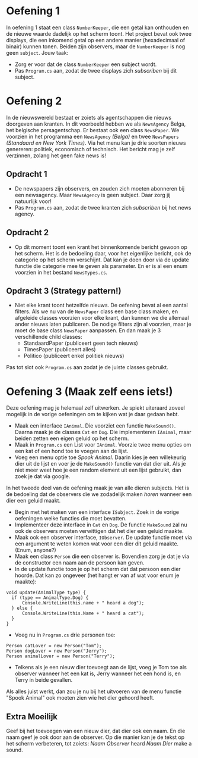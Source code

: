 # Oefening 1

In oefening 1 staat een class `NumberKeeper`, die een getal kan onthouden en de nieuwe waarde dadelijk op het scherm toont. Het project bevat ook twee displays, die een inkomend getal op een andere manier (hexadecimaal of binair) kunnen tonen. Beiden zijn observers, maar de `NumberKeeper` is nog geen `subject`. Jouw taak:

- Zorg er voor dat de class `NumberKeeper` een subject wordt. 
- Pas `Program.cs` aan, zodat de twee displays zich  *subscriben* bij dit subject.

# Oefening 2

In de nieuwswereld bestaat er zoiets als agentschappen die nieuws doorgeven aan kranten. In dit voorbeeld hebben we als `NewsAgency` Belga, het belgische persagentschap. Er bestaat ook een class `NewsPaper`. We voorzien in het programma een `NewsAgency` *(Belga)* en twee `NewsPapers` *(Standaard en New York Times)*. Via het menu kan je drie soorten nieuws genereren: politiek, economisch of technisch. Het bericht mag je zelf verzinnen, zolang het geen fake news is!

## Opdracht 1
- De newspapers zijn observers, en zouden zich moeten abonneren bij een newsagency. Maar `NewsAgency` is geen subject. Daar zorg jij natuurlijk voor!
- Pas `Program.cs` aan, zodat de twee kranten zich  *subscriben* bij het news agency.

## Opdracht 2
- Op dit moment toont een krant het binnenkomende bericht gewoon op het scherm. Het is de bedoeling daar, voor het eigenlijke bericht, ook de categorie op het scherm verschijnt. Dat kan je doen door via de update functie die categorie mee te geven als parameter. En er is al een enum voorzien in het bestand `NewsTypes.cs`.

## Opdracht 3 (Strategy pattern!)
- Niet elke krant toont hetzelfde nieuws. De oefening bevat al een aantal filters. Als we nu van de `NewsPaper` class een base class maken, en afgeleide classes voorzien voor elke krant, dan kunnen we die allemaal ander nieuws laten publiceren. De nodige filters zijn al voorzien, maar je moet de base class `NewsPaper` aanpassen. En dan maak je 3 verschillende child classes: 
  - StandaardPaper (publiceert geen tech nieuws)
  - TimesPaper (publiceert alles)
  - Politico (publiceert enkel politiek nieuws)

Pas tot slot ook `Program.cs` aan zodat je de juiste classes gebruikt.

# Oefening 3 (Maak zelf eens iets!)
Deze oefening mag je helemaal zelf uitwerken. Je spiekt uiteraard zoveel mogelijk in de vorige oefeningen om te kijken wat je daar gedaan hebt.

- Maak een interface `IAnimal`. Die voorziet een functie `MakeSound()`. Daarna maak je de classes `Cat` en `Dog`. Die implementeren `IAnimal`, maar beiden zetten een eigen geluid op het scherm.
- Maak in `Program.cs` een List voor `IAnimal`. Voorzie twee menu opties om een kat of een hond toe te voegen aan de lijst.
- Voeg een menu optie toe *Spook Animal*. Daarin kies je een willekeurig dier uit de lijst en voer je de `MakeSound()` functie van dat dier uit. Als je niet meer weet hoe je een random element uit een lijst gebruikt, dan zoek je dat via google.

In het tweede deel van de oefening maak je van alle dieren subjects. Het is de bedoeling dat de observers die we zodadelijk maken *horen* wanneer een dier een geluid maakt.
- Begin met het maken van een interface `ISubject`. Zoek in de vorige oefeningen welke functies die moet bevatten.
- Implementeer deze interface in `Cat` en `Dog`. De functie `MakeSound` zal nu ook de observers moeten verwittigen dat het dier een geluid maakte.
- Maak ook een observer interface, `IObserver`. De update functie moet via een argument te weten komen wat voor een dier dit geluid maakte. (Enum, anyone?)
- Maak een class `Person` die een observer is. Bovendien zorg je dat je via de constructor een naam aan de persoon kan geven.
- In de update functie toon je op het scherm dat dat persoon een dier hoorde. Dat kan zo ongeveer (het hangt er van af wat voor enum je maakte):
  
```
void update(AnimalType type) {
  if (type == AnimalType.Dog) {
      Console.WriteLine(this.name + " heard a dog");
  } else {
      Console.WriteLine(this.Name + " heard a cat");
  }
}  
```

- Voeg nu in `Program.cs` drie personen toe:
```
Person catLover = new Person("Tom");
Person dogLover = new Person("Jerry");
Person animalLover = new Person("Terry");
```

- Telkens als je een nieuw dier toevoegt aan de lijst, voeg je Tom toe als observer wanneer het een kat is, Jerry wanneer het een hond is, en Terry in beide gevallen.

Als alles juist werkt, dan zou je nu bij het uitvoeren van de menu functie "Spook Animal" ook moeten zien wie het dier gehoord heeft.

## Extra Moeilijk
Geef bij het toevoegen van een nieuw dier, dat dier ook een naam. En die naam geef je ook door aan de observer. Op die manier kan je de tekst op het scherm verbeteren, tot zoiets: *Naam Observer* heard *Naam Dier* make a sound.


